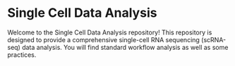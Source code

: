 # Single Cell Data Analysis 

Welcome to the Single Cell Data Analysis repository! 
This repository is designed to provide a comprehensive single-cell RNA sequencing (scRNA-seq) data analysis. You will find standard workflow analysis as well as some practices. 




